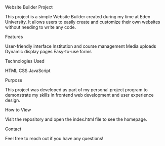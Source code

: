  Website Builder Project 

This project is a simple Website Builder created during my time at Eden University. It allows users to easily create and customize their own websites without needing to write any code.
  
  Features
  
User-friendly interface
Institution and course management
Media uploads
Dynamic display pages
Easy-to-use forms

  Technologies Used
  
HTML
CSS
JavaScript

  Purpose
  
This project was developed as part of my personal project program to demonstrate my skills in frontend web development and user experience design.

  How to View
  
Visit the repository and open the index.html file to see the homepage.

  Contact
  
Feel free to reach out if you have any questions!
